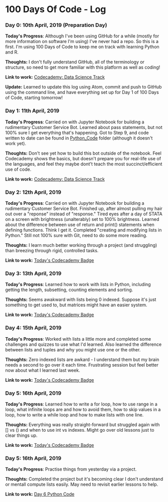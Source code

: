 # 100 Days Of Code - Log

### Day 0: 10th April, 2019 (Preparation Day)


**Today's Progress**: Although I've been using GitHub for a while (mostly for more information on software I'm using) I've never had a repo. So this is a first. I'm using 100 Days of Code to keep me on track with learning Python and R.

**Thoughts:** I don't fully understand GitHub, all of the terminology or structure, so need to get more familiar with this platform as well as coding!

**Link to work:** [Codecademy: Data Science Track](https://www.codecademy.com/learn/paths/data-science)

**Update:** Learned to update this log using Atom, commit and push to GitHub using the command line, and have everything set up for Day 1 of 100 Days of Code, starting tomorrow!

### Day 1: 11th April, 2019


**Today's Progress**: Carried on with Jupyter Notebook for building a rudimentary Customer Service Bot. Learned about pass statements, but not 100% sure I get everything that's happening. Got to Step 9, and code written to date can be found in [Python_Code](https://github.com/KerryAnderson/100-days-of-code/tree/master/Python_Code) folder (although it doesn't work yet).

**Thoughts:** Don't see yet how to build this bot outside of the notebook. Feel Codecademy shows the basics, but doesn't prepare you for real-life use of the languages, and feel they maybe dont't teach the most succinct/efficient use of code.

**Link to work:** [Codecademy: Data Science Track](https://www.codecademy.com/learn/paths/data-science)

### Day 2: 12th April, 2019


**Today's Progress**: Carried on with Jupyter Notebook for building a rudimentary Customer Service Bot. Finished up, after almost pulling my hair out over a "reponse" instead of "response." Tired eyes after a day of STATA on a screen with brightness (unalterably) set to 100% brightness. Learned about the difference between use of return and print() statements when defining functions. Think I get it. Completed "creating and modifying lists in Python." Still not 100% sure with Git, need to do some more reading.

**Thoughts:** I learn much better working through a project (and struggling) than breezing through rigid, controlled tasks.

**Link to work:** [Today's Codecademy Badge](https://www.codecademy.com/users/KezzaBallz/achievements)

### Day 3: 13th April, 2019


**Today's Progress**: Learned how to work with lists in Python, including getting the length, subsetting, counting elements and sorting.

**Thoughts:** Seems awakward with lists being 0 indexed. Suppose it's just something to get used to, but matrices might have an easier system.

**Link to work:** [Today's Codecademy Badge](https://www.codecademy.com/users/KezzaBallz/achievements)

### Day 4: 15th April, 2019


**Today's Progress**: Worked with lists a little more and completed some challenges and quizzes to use what I'd learned. Also learned the difference between lists and tuples and why you might use one or the other.

**Thoughts:** Zero indexed lists are awkard - I understand them but my brain needs a second to go over it each time. Frustrating session but feel better now about what I learned last week. 

**Link to work:** [Today's Codecademy Badge](https://www.codecademy.com/users/KezzaBallz/achievements)

### Day 5: 16th April, 2019


**Today's Progress**: Learned how to write a for loop, how to use range in a loop, what infinite loops are and how to avoid them, how to skip values in a loop, how to write a while loop and how to make lists with one line.

**Thoughts:** Everything was really straight-forward but struggled again with [] vs () and when to use int vs indexes. Might go over old lessons just to clear things up.

**Link to work:** [Today's Codecademy Badge](https://www.codecademy.com/users/KezzaBallz/achievements)

### Day 5: 16th April, 2019


**Today's Progress**: Practise things from yesterday via a project.

**Thoughts:** Completed the project but it's becoming clear I don't understand or mentall compute lists easily. May need to revisit earlier lessons to help.

**Link to work:**  [Day 6 Python Code](https://github.com/KerryAnderson/100-days-of-code/tree/master/Python_Code)